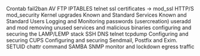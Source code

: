 Crontab
fail2ban 
AV 
FTP 
IPTABLES
telnet 
ssl certificates -> mod_ssl 
HTTP/S mod_security 
Kernel upgrades 
Known and Standard Services 
Known and Standard Users 
Logging and Monitoring 
passwords (usercreation) 
useradd and mod 
removing unused services and malicious binaries 
configuring and securing the LAMP/LEMP stack 
SSH 
DNS 
telnet
tcpdump 
Configuring and securing CUPS 
Configuring and securing Sendmail, Postfix and Exim.
SETUID 
chattr command 
SAMBA 
SNMP 
monitor and lockdown egress traffic
